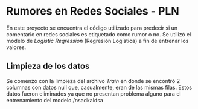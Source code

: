 # Rumores en Redes Sociales - PLN
En este proyecto se encuentra el código utilizado para predecir si
un comentario en redes sociales es etiquetado como rumor o no.
Se utilizó el modelo de *Logistic Regression* (Regresión Logística)
a fin de entrenar los valores.

## Limpieza de los datos
Se comenzó con la limpieza del archivo *Train* en donde se encontró
2 columnas con datos null que, casualmente, eran de las mismas filas.
Estos datos fueron eliminados ya que no presentan problema alguno
para el entrenamiento del modelo./nsadkaldsa
